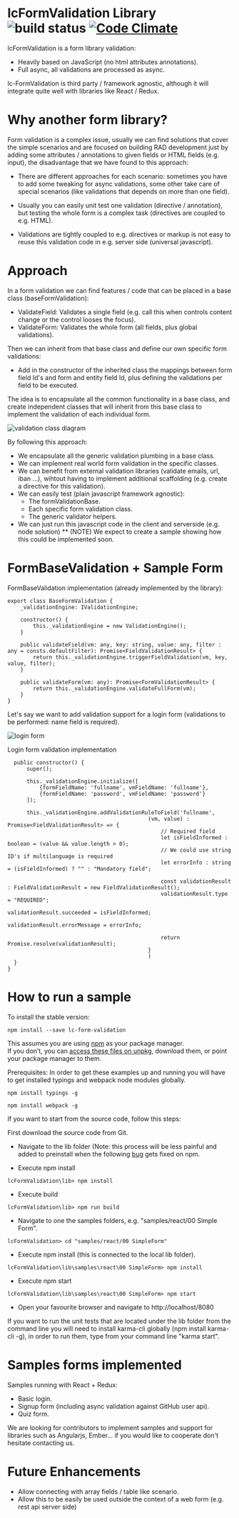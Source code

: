 # lcFormValidation Library ![build status](https://travis-ci.org/Lemoncode/lcFormValidation.svg?branch=master "Build Status") [![Code Climate](https://codeclimate.com/github/Lemoncode/lcFormValidation/badges/gpa.svg)](https://codeclimate.com/github/Lemoncode/lcFormValidation)

lcFormValidation is a form library validation:

* Heavily based on JavaScript (no html attributes annotations).
* Full async, all validations are processed as async.

lc-FormValidation is third party / framework agnostic, although it will integrate quite well with libraries like React / Redux.

# Why another form library? #

Form validation is a complex issue, usually we can find solutions that cover the simple scenarios and are focused on building RAD development just by adding some attributes / annotations to given fields or HTML fields (e.g. input), the disadvantage that we have found to this approach:

* There are different approaches for each scenario: sometimes you have to add some tweaking for async validations, some other take care of special scenarios (like validations that depends on more than one field).

* Usually you can easily unit test one validation (directive / annotation), but testing the whole form is a complex task (directives are coupled to e.g. HTML).

* Validations are tightly coupled to e.g. directives or markup is not easy to reuse this validation code in e.g. server side (universal javascript).

# Approach #

In a form validation we can find features / code that can be placed in a base class (baseFormValidation):

* ValidateField: Validates a single field (e.g. call this when controls content change or the control looses the focus).
* ValidateForm: Validates the whole form (all fields, plus global validations).


Then we can inherit from that base class and define our own specific form validations:

* Add in the constructor of the inherited class the mappings between form field Id's and form and entity field Id, plus defining the validations per field to be executed.

The idea is to encapsulate all the common functionality in a base class, and create independent classes that will inherit from this base class to implement the validation of each individual form.

![validation class diagram](./ReadmeResources/validation.png "validation class diagram")

By following this approach:

* We encapsulate all the generic validation plumbing in a base class.
* We can implement real world form validation in the specific classes.
* We can benefit from external validation libraries (validate emails, url, iban ...), wihtout having to implement additional scaffolding (e.g. create a directive for this validation).
* We can easily test (plain javascript framework agnostic):
    * The formValidationBase.
    * Each specific form validation class.
    * The generic validator helpers.
* We can just run this javascript code in the client and serverside (e.g. node solution) ** (NOTE) We expect to create a sample showing how this could be implemented soon.


# FormBaseValidation + Sample Form #

FormBaseValidation implementation (already implemented by the library):


```
export class BaseFormValidation {
    _validationEngine: IValidationEngine;

    constructor() {
        this._validationEngine = new ValidationEngine();
    }

    public validateField(vm: any, key: string, value: any, filter : any = consts.defaultFilter): Promise<FieldValidationResult> {
        return this._validationEngine.triggerFieldValidation(vm, key, value, filter);
    }

    public validateForm(vm: any): Promise<FormValidationResult> {
        return this._validationEngine.validateFullForm(vm);
    }
}
```

Let's say we want to add validation support for a login form (validations to be performed: name field is required).

![login form](./ReadmeResources/loginForm.png "login form")

Login form validation implementation


```
  public constructor() {
      super();

      this._validationEngine.initialize([
          {formFieldName: 'fullname', vmFieldName: 'fullname'},
          {formFieldName: 'password', vmFieldName: 'password'}
      ]);

      this._validationEngine.addValidationRuleToField('fullname',
                                            (vm, value) : Promise<FieldValidationResult> => {
                                                // Required field
                                                let isFieldInformed : boolean = (value && value.length > 0);
                                                // We could use string ID's if multilanguage is required
                                                let errorInfo : string = (isFieldInformed) ? "" : "Mandatory field";

                                                const validationResult : FieldValidationResult = new FieldValidationResult();
                                                validationResult.type = "REQUIRED";
                                                validationResult.succeeded = isFieldInformed;
                                                validationResult.errorMessage = errorInfo;

                                                return Promise.resolve(validationResult);
                                            }
                                            )
  }
}

```


# How to run a sample #

To install the stable version:

```
npm install --save lc-form-validation
```

This assumes you are using [npm](https://www.npmjs.com/) as your package manager.  
If you don’t, you can [access these files on unpkg](https://unpkg.com/lc-form-validation/), download them, or point your package manager to them.

Prerequisites: In order to get these examples up and running you will have to get installed typings and webpack node modules globally.

```
npm install typings -g

npm install webpack -g
```

If you want to start from the source code, follow this steps:

First download the source code from Git.

* Navigate to the lib folder (Note: this process will be less painful and added to preinstall when the following [bug](https://github.com/npm/npm/issues/10379) gets fixed on npm.

* Execute npm install

```
lcFormValidation\lib> npm install
```

* Execute build

```
lcFormValidation\lib> npm run build
```

* Navigate to one the samples folders, e.g. "samples/react/00 Simple Form".

```
lcFormValidation> cd "samples/react/00 SimpleForm"
```

* Execute npm install (this is connected to the local lib folder).

```
lcFormValidation\lib\samples\react\00 SimpleForm> npm install
```

* Execute npm start

```
lcFormValidation\lib\samples\react\00 SimpleForm> npm start
```

* Open your favourite browser and navigate to http://localhost/8080

If you want to run the unit tests that are located under the lib folder from the command line you will need to install karma-cli globally (npm install karma-cli -g), in order to run them, type from your command line "karma start".

# Samples forms implemented #

Samples running with React + Redux:
* Basic login.
* Signup form (including async validation against GitHub user api).
* Quiz form.

We are looking for contributors to implement samples and support for libraries such as Angularjs, Ember... if you would like to cooperate don't hesitate contacting us.

# Future Enhancements #

* Allow connecting with array fields / table like scenario.
* Allow this to be easily be used outside the context of a web form (e.g. rest api server side)
